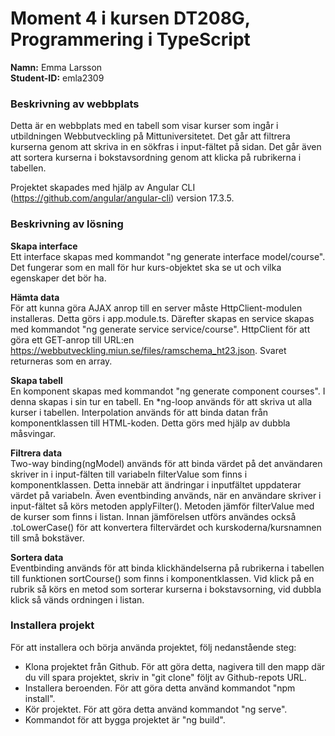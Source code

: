 # Moment 4 i kursen DT208G, Programmering i TypeScript
**Namn:** Emma Larsson\
**Student-ID:** emla2309

### Beskrivning av webbplats
Detta är en webbplats med en tabell som visar kurser som ingår i utbildningen Webbutveckling på Mittuniversitetet. Det går att filtrera kurserna genom att skriva in en sökfras i input-fältet på sidan. Det går även att sortera kurserna i bokstavsordning genom att klicka på rubrikerna i tabellen.

Projektet skapades med hjälp av Angular CLI (https://github.com/angular/angular-cli) version 17.3.5.

### Beskrivning av lösning
**Skapa interface**\
Ett interface skapas med kommandot "ng generate interface model/course". Det fungerar som en mall för hur kurs-objektet ska se ut och vilka egenskaper det bör ha.

**Hämta data**\
För att kunna göra AJAX anrop till en server måste HttpClient-modulen installeras. Detta görs i app.module.ts. Därefter skapas en service skapas med kommandot "ng generate service service/course". HttpClient för att göra ett GET-anrop till URL:en https://webbutveckling.miun.se/files/ramschema_ht23.json. Svaret returneras som en array.

**Skapa tabell**\
En komponent skapas med kommandot "ng generate component courses". I denna skapas i sin tur en tabell. En *ng-loop används för att skriva ut alla kurser i tabellen. Interpolation används för att binda datan från komponentklassen till HTML-koden. Detta görs med hjälp av dubbla måsvingar.

**Filtrera data**\
Two-way binding(ngModel) används för att binda värdet på det användaren skriver in i input-fälten till variabeln filterValue som finns i komponentklassen. Detta innebär att ändringar i inputfältet uppdaterar värdet på variabeln. Även eventbinding används, när en användare skriver i input-fältet så körs metoden applyFilter(). Metoden jämför filterValue med de kurser som finns i listan. Innan jämförelsen utförs användes också .toLowerCase() för att konvertera filtervärdet och kurskoderna/kursnamnen till små bokstäver.

**Sortera data**\
Eventbinding används för att binda klickhändelserna på rubrikerna i tabellen till funktionen sortCourse() som finns i komponentklassen. Vid klick på en rubrik så körs en metod som sorterar kurserna i bokstavsorning, vid dubbla klick så vänds ordningen i listan.

### Installera projekt

För att installera och börja använda projektet, följ nedanstående steg:
* Klona projektet från Github. För att göra detta, nagivera till den mapp där du vill spara projektet, skriv in "git clone" följt av Github-repots URL.
* Installera beroenden. För att göra detta använd kommandot "npm install".
* Kör projektet. För att göra detta använd kommandot "ng serve".
* Kommandot för att bygga projektet är "ng build".
